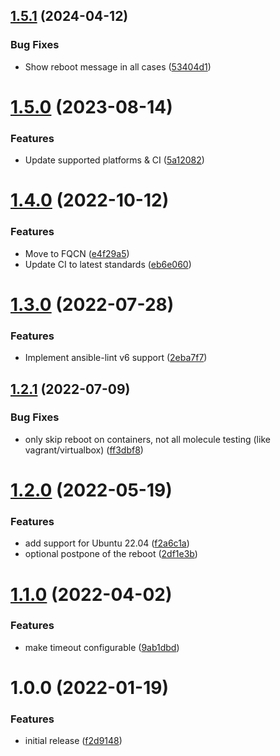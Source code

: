 ## [1.5.1](https://github.com/de-it-krachten/ansible-role-reboot/compare/v1.5.0...v1.5.1) (2024-04-12)


### Bug Fixes

* Show reboot message in all cases ([53404d1](https://github.com/de-it-krachten/ansible-role-reboot/commit/53404d1af0a63289e22fa68a8618623de251af44))

# [1.5.0](https://github.com/de-it-krachten/ansible-role-reboot/compare/v1.4.0...v1.5.0) (2023-08-14)


### Features

* Update supported platforms & CI ([5a12082](https://github.com/de-it-krachten/ansible-role-reboot/commit/5a120827ea0eae8132991374024dea4aa5ab3512))

# [1.4.0](https://github.com/de-it-krachten/ansible-role-reboot/compare/v1.3.0...v1.4.0) (2022-10-12)


### Features

* Move to FQCN ([e4f29a5](https://github.com/de-it-krachten/ansible-role-reboot/commit/e4f29a5054a2fd3ba48a793eacafc2a3edcf1812))
* Update CI to latest standards ([eb6e060](https://github.com/de-it-krachten/ansible-role-reboot/commit/eb6e060e4c886f7a493338a509d689200cba3325))

# [1.3.0](https://github.com/de-it-krachten/ansible-role-reboot/compare/v1.2.1...v1.3.0) (2022-07-28)


### Features

* Implement ansible-lint v6 support ([2eba7f7](https://github.com/de-it-krachten/ansible-role-reboot/commit/2eba7f7a7ea2117ea33d1c7c3e24ac34561ab941))

## [1.2.1](https://github.com/de-it-krachten/ansible-role-reboot/compare/v1.2.0...v1.2.1) (2022-07-09)


### Bug Fixes

* only skip reboot on containers, not all molecule testing (like vagrant/virtualbox) ([ff3dbf8](https://github.com/de-it-krachten/ansible-role-reboot/commit/ff3dbf83f2b7825fd3c8d7c80fd21282d27a1fe1))

# [1.2.0](https://github.com/de-it-krachten/ansible-role-reboot/compare/v1.1.0...v1.2.0) (2022-05-19)


### Features

* add support for Ubuntu 22.04 ([f2a6c1a](https://github.com/de-it-krachten/ansible-role-reboot/commit/f2a6c1a2e61470ef46a1d3c3e4ef9c60cbd93680))
* optional postpone of the reboot ([2df1e3b](https://github.com/de-it-krachten/ansible-role-reboot/commit/2df1e3b44b34c9b79ea57b39b524958dc0daf68a))

# [1.1.0](https://github.com/de-it-krachten/ansible-role-reboot/compare/v1.0.0...v1.1.0) (2022-04-02)


### Features

* make timeout configurable ([9ab1dbd](https://github.com/de-it-krachten/ansible-role-reboot/commit/9ab1dbd4de73cbeff33accd82acdfbb324209d99))

# 1.0.0 (2022-01-19)


### Features

* initial release ([f2d9148](https://github.com/de-it-krachten/ansible-role-reboot/commit/f2d914837c9d5b374de2eb1492484e88d78170f0))
